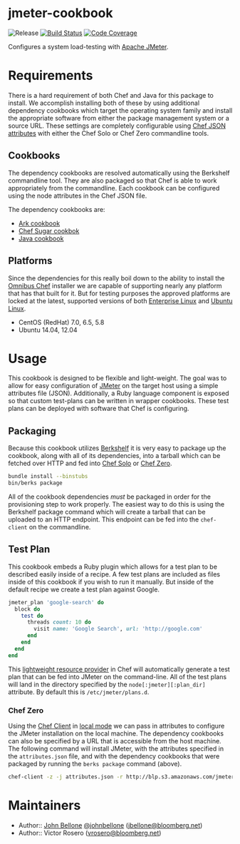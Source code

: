 jmeter-cookbook
===============
![Release](http://img.shields.io/github/release/johnbellone/jmeter-cookbook.svg)
[![Build Status](http://img.shields.io/travis/johnbellone/jmeter-cookbook.svg)][14]
[![Code Coverage](http://img.shields.io/coveralls/johnbellone/jmeter-cookbook.svg)][15]

Configures a system load-testing with [Apache JMeter][3].

# Requirements
There is a hard requirement of both Chef and Java for this package
to install. We accomplish installing both of these by using additional
dependency cookbooks which target the operating system family and
install the appropriate software from either the package management
system or a source URL. These settings are completely configurable
using [Chef JSON attributes][5] with either the Chef Solo or Chef
Zero commandline tools.

## Cookbooks
The dependency cookbooks are resolved automatically using the Berkshelf
commandline tool. They are also packaged so that Chef is able to work
appropriately from the commandline. Each cookbook can be configured
using the node attributes in the Chef JSON file.

The dependency cookbooks are:
- [Ark cookbook][12]
- [Chef Sugar cookbok][13]
- [Java cookbook][11]

## Platforms
Since the dependencies for this really boil down to the ability to
install the [Omnibus Chef][9] installer we are capable of supporting
nearly any platform that has that built for it. But for testing
purposes the approved platforms are locked at the latest, supported
versions of both [Enterprise Linux][7] and [Ubuntu Linux][8].
- CentOS (RedHat) 7.0, 6.5, 5.8
- Ubuntu 14.04, 12.04

# Usage
This cookbook is designed to be flexible and light-weight. The goal
was to allow for easy configuration of [JMeter][3] on the target host
using a simple attributes file (JSON). Additionally, a Ruby language
component is exposed so that custom test-plans can be written in
wrapper cookbooks. These test plans can be deployed with software
that Chef is configuring.

## Packaging
Because this cookbook utilizes [Berkshelf][4] it is very easy to
package up the cookbook, along with all of its dependencies, into a
tarball which can be fetched over HTTP and fed into [Chef Solo][5] or
[Chef Zero][6].

```sh
bundle install --binstubs
bin/berks package
```

All of the cookbook dependencies *must* be packaged in order for the
provisioning step to work properly. The easiest way to do this is
using the Berkshelf package command which will create a tarball that
can be uploaded to an HTTP endpoint. This endpoint can be fed into
the `chef-client` on the commandline.

## Test Plan
This cookbook embeds a Ruby plugin which allows for a test plan to be
described easily inside of a recipe. A few test plans are included as
files inside of this cookbook if you wish to run it manually. But
inside of the default recipe we create a test plan against Google.

```ruby
jmeter_plan 'google-search' do
  block do
    test do
      threads count: 10 do
        visit name: 'Google Search', url: 'http://google.com'
      end
    end
  end
end
```

This [lightweight resource provider][10] in Chef will automatically
generate a test plan that can be fed into JMeter on the
command-line. All of the test plans will land in the directory
specified by the `node[:jmeter][:plan_dir]` attribute. By default this
is `/etc/jmeter/plans.d`.

### Chef Zero
Using the [Chef Client][5] in [local mode][6] we can pass in
attributes to configure the JMeter installation on the local
machine. The dependency cookbooks can also be specified by a URL that
is accessible from the host machine. The following command will
install JMeter, with the attributes specified in the `attributes.json`
file, and with the dependency cookbooks that were packaged by running
the `berks package` command (above).

```sh
chef-client -z -j attributes.json -r http://blp.s3.amazonaws.com/jmeter-cookbooks.tar.gz
```

# Maintainers
- Author:: [John Bellone][1] [@johnbellone][2] (<jbellone@bloomberg.net>)
- Author:: Victor Rosero (<vrosero@bloomberg.net>)

[1]: https://github.com/johnbellone
[2]: https://twitter.com/johnbellone
[3]: http://jmeter.apache.org/
[4]: http://github.com/berkshelf/berkshelf
[5]: http://docs.opscode.com/chef_solo.html
[6]: https://github.com/opscode/chef-zero
[7]: http://centos.org
[8]: http://ubuntu.com
[9]: http://getchef.com
[10]: http://docs.opscode.com/lwrp.html
[11]: https://github.com/socrata-cookbooks/java
[12]: https://github.com/sethvargo-cookbooks/chef-sugar
[13]: https://github.com/opscode-cookbooks/ark
[14]: http://travis-ci.org/johnbellone/jmeter-cookbook
[15]: https://coveralls.io/r/johnbellone/jmeter-cookbook
